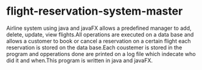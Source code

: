 # flight-reservation-system-master
Airline system using java and javaFX
allows a predefined manager to add, delete, update, view flights.All operations are executed on a data base and allows a customer to book or cancel a reservation on a certain flight each reservation is stored on the data base.Each coustemer is stored in the program and opperations done are printed on a log file which indecate who did it and when.This program is written in java and javaFX.
